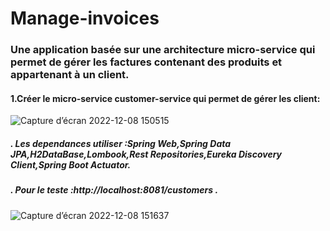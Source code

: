 # Manage-invoices
### Une application basée sur une architecture micro-service qui permet de gérer les factures contenant des produits et appartenant à un client.
#### 1.Créer le micro-service customer-service qui permet de gérer les client:
![Capture d’écran 2022-12-08 150515](https://user-images.githubusercontent.com/75500068/206467993-6cee1c2e-bbcd-4f1c-b6f8-49dccd80aa7e.png)


  #####  . Les dependances utiliser :Spring Web,Spring Data JPA,H2DataBase,Lombook,Rest Repositories,Eureka Discovery Client,Spring Boot Actuator.
  #####  . Pour le teste :http://localhost:8081/customers .
				
![Capture d’écran 2022-12-08 151637](https://user-images.githubusercontent.com/75500068/206469157-c9985eb0-993d-4a3b-a520-8465f19997fd.png)

